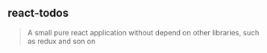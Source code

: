 ## react-todos

> A small pure react application without depend on other libraries, such as redux and son on
